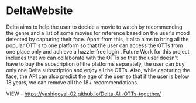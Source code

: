 # DeltaWebsite
Delta aims to help the user to decide a movie to watch by recommending the genre and a list of some movies for reference based on the user's mood detected by capturing their face. Apart from this, it also aims to bring all the popular OTT's to one platform so that the user can access the OTTs from one place only and achieve a hazzle-free login . Future Work for this project includes that we can collaborate with the OTTs so that the user doesn't have to buy the subscription of the platforms separately, the user can buy only one Delta subscription and enjoy all the OTTs. Also, while capturing the face, the API can also predict the age of the user so that if the user is below 18 years, we can remove all the 18+ recommendations.



VIEW - 
https://yashigoyal-02.github.io/Delta-All-OTTs-together/
